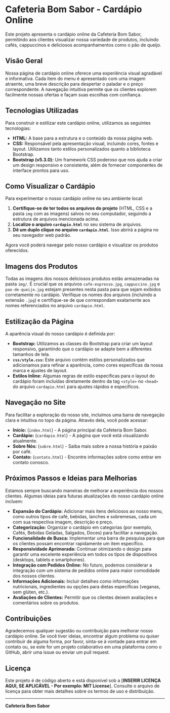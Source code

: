 # Cafeteria Bom Sabor - Cardápio Online

Este projeto apresenta o cardápio online da Cafeteria Bom Sabor, permitindo aos clientes visualizar nossa variedade de produtos, incluindo cafés, cappuccinos e deliciosos acompanhamentos como o pão de queijo.

## Visão Geral

Nossa página de cardápio online oferece uma experiência visual agradável e informativa. Cada item do menu é apresentado com uma imagem atraente, uma breve descrição para despertar o paladar e o preço correspondente. A navegação intuitiva permite que os clientes explorem facilmente nossas ofertas e façam suas escolhas com confiança.

## Tecnologias Utilizadas

Para construir e estilizar este cardápio online, utilizamos as seguintes tecnologias:

* **HTML:** A base para a estrutura e o conteúdo da nossa página web.
* **CSS:** Responsável pela apresentação visual, incluindo cores, fontes e layout. Utilizamos tanto estilos personalizados quanto a biblioteca Bootstrap.
* **Bootstrap (v5.3.0):** Um framework CSS poderoso que nos ajuda a criar um design responsivo e consistente, além de fornecer componentes de interface prontos para uso.

## Como Visualizar o Cardápio

Para experimentar o nosso cardápio online no seu ambiente local:

1.  **Certifique-se de ter todos os arquivos do projeto** (HTML, CSS e a pasta `img` com as imagens) salvos no seu computador, seguindo a estrutura de arquivos mencionada acima.
2.  **Localize o arquivo `cardapio.html`** no seu sistema de arquivos.
3.  **Dê um duplo clique no arquivo `cardapio.html`**. Isso abrirá a página no seu navegador web padrão.

Agora você poderá navegar pelo nosso cardápio e visualizar os produtos oferecidos.

## Imagens dos Produtos

Todas as imagens dos nossos deliciosos produtos estão armazenadas na pasta `img/`. É crucial que os arquivos `cafe-espresso.jpg`, `cappuccino.jpg` e `pao-de-queijo.jpg` estejam presentes nesta pasta para que sejam exibidos corretamente no cardápio. Verifique os nomes dos arquivos (incluindo a extensão `.jpg`) e certifique-se de que correspondam exatamente aos nomes referenciados no arquivo `cardapio.html`.

## Estilização da Página

A aparência visual do nosso cardápio é definida por:

* **Bootstrap:** Utilizamos as classes do Bootstrap para criar um layout responsivo, garantindo que o cardápio se adapte bem a diferentes tamanhos de tela.
* **`css/style.css`:** Este arquivo contém estilos personalizados que adicionamos para refinar a aparência, como cores específicas da nossa marca e ajustes de layout.
* **Estilos Inline:** Algumas regras de estilo específicas para o layout do cardápio foram incluídas diretamente dentro da tag `<style>` no `<head>` do arquivo `cardapio.html` para ajustes rápidos e específicos.

## Navegação no Site

Para facilitar a exploração do nosso site, incluímos uma barra de navegação clara e intuitiva no topo da página. Através dela, você pode acessar:

* **Início:** (`index.html`) - A página principal da Cafeteria Bom Sabor.
* **Cardápio:** (`cardapio.html`) - A página que você está visualizando atualmente.
* **Sobre Nós:** (`sobre.html`) - Saiba mais sobre a nossa história e paixão por café.
* **Contato:** (`contato.html`) - Encontre informações sobre como entrar em contato conosco.

## Próximos Passos e Ideias para Melhorias

Estamos sempre buscando maneiras de melhorar a experiência dos nossos clientes. Algumas ideias para futuras atualizações do nosso cardápio online incluem:

* **Expansão do Cardápio:** Adicionar mais itens deliciosos ao nosso menu, como outros tipos de café, bebidas, lanches e sobremesas, cada um com sua respectiva imagem, descrição e preço.
* **Categorização:** Organizar o cardápio em categorias (por exemplo, Cafés, Bebidas Geladas, Salgados, Doces) para facilitar a navegação.
* **Funcionalidade de Busca:** Implementar uma barra de pesquisa para que os clientes possam encontrar rapidamente um item específico.
* **Responsividade Aprimorada:** Continuar otimizando o design para garantir uma excelente experiência em todos os tipos de dispositivos (desktops, tablets e smartphones).
* **Integração com Pedidos Online:** No futuro, podemos considerar a integração com um sistema de pedidos online para maior comodidade dos nossos clientes.
* **Informações Adicionais:** Incluir detalhes como informações nutricionais, ingredientes ou opções para dietas específicas (veganas, sem glúten, etc.).
* **Avaliações de Clientes:** Permitir que os clientes deixem avaliações e comentários sobre os produtos.

## Contribuições

Agradecemos qualquer sugestão ou contribuição para melhorar nosso cardápio online. Se você tiver ideias, encontrar algum problema ou quiser contribuir de alguma forma, por favor, sinta-se à vontade para entrar em contato ou, se este for um projeto colaborativo em uma plataforma como o GitHub, abrir uma issue ou enviar um pull request.

## Licença

Este projeto é de código aberto e está disponível sob a [**INSERIR LICENÇA AQUI, SE APLICÁVEL - Por exemplo: MIT License**]. Consulte o arquivo de licença para obter mais detalhes sobre os termos de uso e distribuição.

---

**Cafeteria Bom Sabor**
